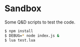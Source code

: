 # Sandbox

Some Q&D scripts to test the code.

```bash
$ npm install
$ DEBUG=* node index.js &
$ lua test.lua
```
